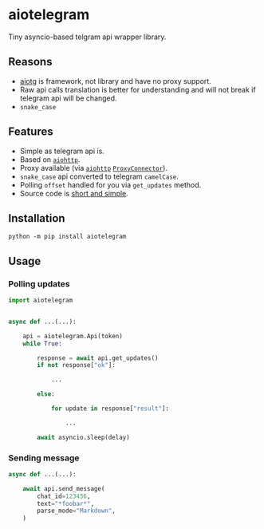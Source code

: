 # aiotelegram
Tiny asyncio-based telgram api wrapper library.

## Reasons
* [aiotg](https://github.com/szastupov/aiotg) is framework, not library and have no proxy support.
* Raw api calls translation is better for understanding and will not break if telegram api will be changed.
* `snake_case`

## Features
* Simple as telegram api is.
* Based on [`aiohttp`](https://github.com/KeepSafe/aiohttp).
* Proxy available (via [`aiohttp`](https://github.com/KeepSafe/aiohttp) [`ProxyConnector`](http://aiohttp.readthedocs.io/en/stable/client_reference.html#aiohttp.ProxyConnector)).
* `snake_case` api converted to telegram `camelCase`.
* Polling `offset` handled for you via `get_updates` method.
* Source code is [short and simple](https://github.com/pohmelie/aiotelegram/blob/master/aiotelegram.py).

## Installation
```
python -m pip install aiotelegram
```

## Usage
### Polling updates
```python
import aiotelegram


async def ...(...):

    api = aiotelegram.Api(token)
    while True:

        response = await api.get_updates()
        if not response["ok"]:

            ...

        else:

            for update in response["result"]:

                ...

        await asyncio.sleep(delay)
```
### Sending message
```python
async def ...(...):

    await api.send_message(
        chat_id=123456,
        text="*foobar*",
        parse_mode="Markdown",
    )
```
